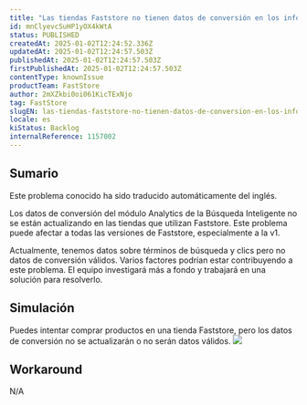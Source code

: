 ```yaml
---
title: "Las tiendas Faststore no tienen datos de conversión en los informes de Búsqueda Inteligente"
id: mnClyevcSuHP1yOX4kWtA
status: PUBLISHED
createdAt: 2025-01-02T12:24:52.336Z
updatedAt: 2025-01-02T12:24:57.503Z
publishedAt: 2025-01-02T12:24:57.503Z
firstPublishedAt: 2025-01-02T12:24:57.503Z
contentType: knownIssue
productTeam: FastStore
author: 2mXZkbi0oi061KicTExNjo
tag: FastStore
slugEN: las-tiendas-faststore-no-tienen-datos-de-conversion-en-los-informes-de-busqueda-inteligente
locale: es
kiStatus: Backlog
internalReference: 1157002
---
```


## Sumario

<div class="alert alert-info">
  <p>Este problema conocido ha sido traducido automáticamente del inglés.</p>
</div>


Los datos de conversión del módulo Analytics de la Búsqueda Inteligente no se están actualizando en las tiendas que utilizan Faststore. Este problema puede afectar a todas las versiones de Faststore, especialmente a la v1.

Actualmente, tenemos datos sobre términos de búsqueda y clics pero no datos de conversión válidos. Varios factores podrían estar contribuyendo a este problema. El equipo investigará más a fondo y trabajará en una solución para resolverlo.


##

## Simulación


Puedes intentar comprar productos en una tienda Faststore, pero los datos de conversión no se actualizarán o no serán datos válidos.
 ![](https://lh7-rt.googleusercontent.com/docsz/AD_4nXdAzypE89_9N5C_O-Fm_dIRB0PM4AzMsJR2g-OYe79aDY5ED0TazxWyL-jt4xtmp6vvp6xyOWX3lC6dGy3oJgqjOcoHt4DpL_kKdpJ6KLIDjA5RYB9dkUIoz2MuvZKSrkg0Is70JA?key=qgapxA8TWy8ha9Krkd7IhXQL)



## Workaround


N/A





